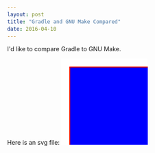 ```yaml
---
layout: post
title: "Gradle and GNU Make Compared"
date: 2016-04-10
---
```


I'd like to compare Gradle to GNU Make.

Here is an svg file:
![Alt text](/images/square.svg)

